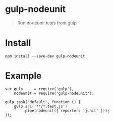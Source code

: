 # gulp-nodeunit

> Run nodeunit tests from gulp

# Install

`npm install --save-dev gulp-nodeunit`

# Example

	var gulp     = require('gulp'),
		nodeunit = require('gulp-nodeunit');

	gulp.task('default', function () {
		gulp.src('**/*.test.js')
			.pipe(nodeunit({ reporter: 'junit' }));
	});
